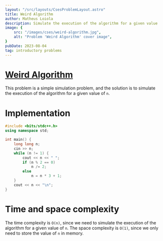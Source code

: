 ```yaml
---
layout: "/src/layouts/CsesProblemLayout.astro"
title: Weird Algorithm
author: Matheus Loiola
description: Simulate the execution of the algorithm for a given value of n.
image: {
    src: "/images/cses/weird-algorithm.jpg",
    alt: "Problem 'Weird Algorithm' cover image",
}
pubDate: 2023-08-04
tag: introductory problems
---
```

# [Weird Algorithm][1]

[1]: https://cses.fi/problemset/task/1068

This problem is a simple simulation problem, and the solution is to simulate the execution of the algorithm for a given value of `n`.

# Implementation

```cpp
#include <bits/stdc++.h>
using namespace std;

int main() {
    long long n;
    cin >> n;
    while (n != 1) {
        cout << n << " ";
        if (n % 2 == 0)
            n /= 2;
        else 
            n = n * 3 + 1;
    }
    cout << n << "\n";
}
```

# Time and space complexity

The time complexity is `O(n)`, since we need to simulate the execution of the algorithm for a given value of `n`. The space complexity is `O(1)`, since we only need to store the value of `n` in memory.
